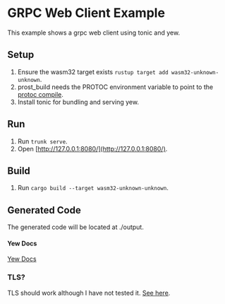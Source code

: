 # GRPC Web Client Example
This example shows a grpc web client using tonic and yew.

## Setup
1. Ensure the wasm32 target exists `rustup target add wasm32-unknown-unknown`.
2. prost_build needs the PROTOC environment variable to point to the [protoc compile](https://github.com/protocolbuffers/protobuf/releases/latest).
3. Install tonic for bundling and serving yew.

## Run
1. Run `trunk serve`.
2. Open [http://127.0.0.1:8080/](http://127.0.0.1:8080/).

## Build
1. Run `cargo build --target wasm32-unknown-unknown`.

## Generated Code
The generated code will be located at ./output.

#### Yew Docs
[Yew Docs](https://yew.rs/docs/next/getting-started/introduction)

### TLS?
TLS should work although I have not tested it. [See here](https://github.com/devashishdxt/tonic-web-wasm-client/pull/14/commits/28729e9bac3bfbfbbb0b89c6db32e208a8b80036).